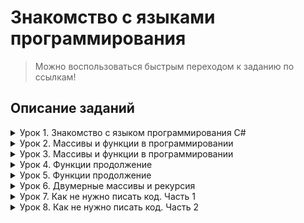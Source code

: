 
# Знакомство с языками программирования

>Можно воспользоваться быстрым переходом к заданию по ссылкам!

## Описание заданий
<details>
<summary>Урок 1. Знакомство с языком программирования С#</summary>

---

* [**001_Greater_or_less**](https://github.com/Minscript/Seminar_GB/blob/master/Lesson_1/001_Greater_or_less/Program.cs) - Задача 2: Напишите программу, которая на вход принимает два числа и выдаёт, какое число большее, а какое меньшее.

* [**002_Maximum_of_three**](https://github.com/Minscript/Seminar_GB/blob/master/Lesson_1/002_Maximum_of_three/Program.cs) - Задача 4: Напишите программу, которая принимает на вход три числа и выдаёт максимальное из этих чисел.

* [**003_Even_or_odd**](https://github.com/Minscript/Seminar_GB/blob/master/Lesson_1/003_Even_or_odd/Program.cs) - Задача 6: Напишите программу, которая на вход принимает число и выдаёт, является ли число чётным (делится ли оно на два без остатка).

* [**004_Even_number_to_N**](https://github.com/Minscript/Seminar_GB/blob/master/Lesson_1/004_Even_number_to_N/Program.cs) - Задача 8: Напишите программу, которая на вход принимает число (N), а на выходе показывает все чётные числа от 1 до N.
</details>

<details>
<summary>Урок 2. Массивы и функции в программировании</summary>

---

* [**005_The_second_number_of_three**](https://github.com/Minscript/Seminar_GB/blob/master/Lesson_2/005_The_second_number_of_three/Program.cs) - Задача 10: Напишите программу, которая принимает на вход трёхзначное число и на выходе показывает вторую цифру этого числа.

* [**006_Three_or_not**](https://github.com/Minscript/Seminar_GB/blob/master/Lesson_2/006_Three_or_not/Program.cs) - Задача 13: Напишите программу, которая выводит третью цифру заданного числа или сообщает, что третьей цифры нет.

* [**007_Day_of_the_number**](https://github.com/Minscript/Seminar_GB/blob/master/Lesson_2/007_Day_of_the_number/Program.cs) - Задача 15: Напишите программу, которая принимает на вход цифру, обозначающую день недели, и проверяет, является ли этот день выходным.
</details>

<details>
<summary>Урок 3. Массивы и функции в программировании</summary>

---

* [**008_Palindromic_number**](https://github.com/Minscript/Seminar_GB/blob/master/Lesson_3/008_Palindromic_number/Program.cs) - Задача 19: Напишите программу, которая принимает на вход пятизначное число и проверяет, является ли оно палиндромом.

* [**009_Distance_in_3D**](https://github.com/Minscript/Seminar_GB/blob/master/Lesson_3/009_Distance_in_3D/Program.cs) - Задача 21: Напишите программу, которая принимает на вход координаты двух точек и находит расстояние между ними в 3D пространстве.

* [**010_Table_of_cubes**](https://github.com/Minscript/Seminar_GB/blob/master/Lesson_3/010_Table_of_cubes/Program.cs) - Задача 23: Напишите программу, которая принимает на вход число (N) и выдаёт таблицу кубов чисел от 1 до N.
</details>

<details>
<summary>Урок 4. Функции продолжение</summary>

---

* [**011_Natural_degree**](https://github.com/Minscript/Seminar_GB/blob/master/Lesson_4/011_Natural_degree/Program.cs) - Задача 25: Напишите цикл, который принимает на вход два числа (A и B) и возводит число A в натуральную степень B.

* [**012_Sum_of_digits**](https://github.com/Minscript/Seminar_GB/blob/master/Lesson_4/012_Sum_of_digits/Program.cs) - Задача 27: Напишите программу, которая принимает на вход число и выдаёт сумму цифр в числе.

* [**013_Output_an_array**](https://github.com/Minscript/Seminar_GB/blob/master/Lesson_4/013_Output_an_array/Program.cs) - Задача 29: Напишите программу, которая задаёт массив из 8 элементов и выводит их на экран.
</details>

<details>
<summary>Урок 5. Функции продолжение</summary>

---

* [**014_Even_numbers_of_the_array**](https://github.com/Minscript/Seminar_GB/blob/master/Lesson_5/014_Even_numbers_of_the_array/Program.cs) - Задача 34: Задайте массив заполненный случайными положительными трёхзначными числами. Напишите программу, которая покажет количество чётных чисел в массиве.

* [**015_Sum_of_the_odd_in_array**](https://github.com/Minscript/Seminar_GB/blob/master/Lesson_5/015_Sum_of_the_odd_in_array/Program.cs) - Задача 36: Задайте одномерный массив, заполненный случайными числами. Найдите сумму элементов, стоящих на нечётных позициях.

* [**016_Difference_min_max_in_array**](https://github.com/Minscript/Seminar_GB/blob/master/Lesson_5/016_Difference_min_max_in_array/Program.cs) - Задача 38: Задайте массив вещественных чисел. Найдите разницу между максимальным и минимальным элементов массива.
</details>

<details>
<summary>Урок 6. Двумерные массивы и рекурсия</summary>

---

* [**017_Numbers_greater_than_zero**](https://github.com/Minscript/Seminar_GB/blob/master/Lesson_6/017_Numbers_greater_than_zero/Program.cs) - Задача 41: Пользователь вводит с клавиатуры M чисел. Посчитайте, сколько чисел больше 0 ввёл пользователь.

* [**018_Point_of_intersection**](https://github.com/Minscript/Seminar_GB/blob/master/Lesson_6/018_Point_of_intersection/Program.cs) - Задача 43: Напишите программу, которая найдёт точку пересечения двух прямых, заданных уравнениями y = k1 * x + b1, y = k2 * x + b2; значения b1, k1, b2 и k2 задаются пользователем.
</details>

<details>
<summary>Урок 7. Как не нужно писать код. Часть 1</summary>

---

* [**019_Array_with_random_real_numbers**](https://github.com/Minscript/Seminar_GB/blob/master/Lesson_7/019_Array_with_random_real_numbers/Program.cs) - Задача 47: Задайте двумерный массив размером m×n, заполненный случайными вещественными числами.

* [**020_Find_the_number_by_index**](https://github.com/Minscript/Seminar_GB/blob/master/Lesson_7/020_Find_the_number_by_index/Program.cs) - Задача 50: Напишите программу, которая на вход принимает число и ищет в двумерном массиве, и возвращает индексы этого элемента или же указание, что такого элемента нет.

* [**021_The_arithmetic_mean_in_the_column**](https://github.com/Minscript/Seminar_GB/blob/master/Lesson_7/021_The_arithmetic_mean_in_the_column/Program.cs) - Задача 52: Задайте двумерный массив из целых чисел. Найдите среднее арифметическое элементов в каждом столбце.
</details>

<details>
<summary>Урок 8. Как не нужно писать код. Часть 2</summary>

---

* [**022_Sort_in_descending_order**](https://github.com/Minscript/Seminar_GB/blob/master/Lesson_8/022_Sort_in_descending_order/Program.cs) - Задача 54: Задайте двумерный массив. Напишите программу, которая упорядочит по убыванию элементы каждой строки двумерного массива.

* [**023_Find_the_smallest_string**](https://github.com/Minscript/Seminar_GB/blob/master/Lesson_8/023_Find_the_smallest_string/Program.cs) - Задача 56: Задайте прямоугольный двумерный массив. Напишите программу, которая будет находить строку с наименьшей суммой элементов.

* [**024_Products_of_two_matrices**](https://github.com/Minscript/Seminar_GB/blob/master/Lesson_8/024_Products_of_two_matrices/Program.cs) - Задача 58: Задайте две матрицы. Напишите программу, которая будет находить произведение двух матриц.

* [**025_Three-dimensional_array**](https://github.com/Minscript/Seminar_GB/blob/master/Lesson_8/025_Three-dimensional_array/Program.cs) - Задача 60. Сформируйте трёхмерный массив из неповторяющихся двузначных чисел. Напишите программу, которая будет построчно выводить массив, добавляя индексы каждого элемента.

* [**026_Spiral_Array**](https://github.com/Minscript/Seminar_GB/blob/master/Lesson_8/026_Spiral_Array/Program.cs) - Задача 62. Напишите программу, которая заполнит спирально массив 4 на 4.
</details>